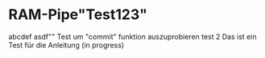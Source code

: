# RAM-Pipe"Test123" 
abcdef
asdf""
Test um "commit" funktion auszuprobieren
test 2
Das ist ein Test für die Anleitung (in progress)
